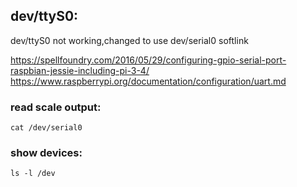 ## dev/ttyS0:

dev/ttyS0 not working,changed to use dev/serial0 softlink

https://spellfoundry.com/2016/05/29/configuring-gpio-serial-port-raspbian-jessie-including-pi-3-4/
https://www.raspberrypi.org/documentation/configuration/uart.md

### read scale output:

```
cat /dev/serial0
```

### show devices:

```
ls -l /dev
```
